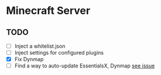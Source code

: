 # Minecraft Server

## TODO

- [ ] Inject a whitelist.json
- [ ] Inject settings for configured plugins
- [x] Fix Dynmap
- [ ] Find a way to auto-update EssentialsX, Dynmap [see issue](https://github.com/itzg/docker-minecraft-server/issues/1128)
